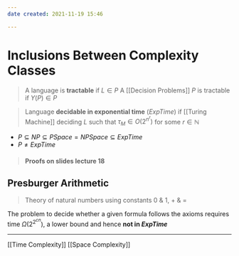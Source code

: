 ```yaml
---
date created: 2021-11-19 15:46

---
```


# Inclusions Between Complexity Classes

> A language is **tractable** if $L \in P$
> A [[Decision Problems]] $P$ is tractable if $Y(P) \in P$

> Language **decidable in exponential time** ($ExpTime$) if [[Turing Machine]] deciding $L$ such that $\tau_M \in O(2^{n^r})$ for some $r \in \mathbb{N}$

- $P \subseteq NP \subseteq PSpace = NPSpace \subseteq ExpTime$
- $P \neq ExpTime$

> #### Proofs on slides lecture 18


## Presburger Arithmetic

> Theory of natural numbers using constants 0 & 1, + & =

The problem to decide whether a given formula follows the axioms requires time $\Omega(2^{2^{cn}})$, a lower bound and hence **not in $ExpTime$**

---

[[Time Complexity]] [[Space Complexity]]